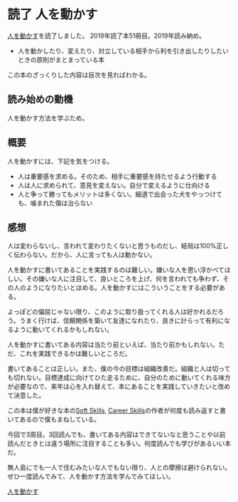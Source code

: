 # 読了 人を動かす

[人を動かす](https://amzn.to/3dcDvTa)を読了しました。
2019年読了本51冊目。2019年読み納め。

* 人を動かしたり、変えたり、対立している相手から利を引き出したりしたいときの原則がまとまっている本

この本のざっくりした内容は目次を見ればわかる。

## 読み始めの動機

人を動かす方法を学ぶため。

## 概要

人を動かすには、下記を気をつける。

* 人は重要感を求める。そのため、相手に重要感を持たせるよう行動する
* 人は人に求められて、意見を変えない。自分で変えるように仕向ける
* 人と争って勝ってもメリットは多くない。細道で出会った犬をやっつけても、噛まれた傷は治らない

## 感想

人は変わらないし、言われて変わりたくないと思うものだし、結局は100%正しく伝わらない。だから、人に言っても人は動かない。

人を動かすに書いてあることを実践するのは難しい。嫌いな人を思い浮かべてほしい。その嫌いな人に注目して、良いところを上げ、何を言われても争わず、その人のようになりたいとほめる。人を動かすにはこういうことをする必要がある。

よっぽどの偏屈じゃない限り、このように取り扱ってくれる人は好かれるだろう。うまく行けば、信頼関係を築いて友達になれたり、良きに計らって有利になるように動いてくれるかもしれない。

人を動かすに書いてある内容は当たり前といえば、当たり前かもしれない。ただ、これを実践できるかは難しいところだ。

書いてあることは正しい。また、僕の今の目標は組織改善だ。組織と人は切っても切れない。目標達成に向けてひた走るために、自分のために動いてくれる味方が必要なので、来年は心を入れ替えて、本にあることを実践していきたいと改めて決意した。

この本は僕が好きな本の[Soft Skills](https://amzn.to/33t58mu), [Career Skills](https://amzn.to/2TYrWYc)の作者が何度も読み返すと書いてあるので僕もまねしている。

今回で3周目。3回読んでも、書いてある内容はできてないなと思うことや以前読んだときとは違う場所に注目することも多い。何度読んでも学びがあるいい本だ。

無人島にでも一人で住むみたいな人でもない限り、人との摩擦は避けられない。ぜひ一度読んでみて、人を動かす方法を学んでみてほしい。

[人を動かす](https://amzn.to/3dcDvTa)